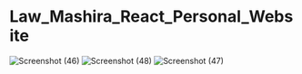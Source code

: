 # Law_Mashira_React_Personal_Website
![Screenshot (46)](https://github.com/LawMashira/Law-Mashira-React-Personal-Website/assets/120568696/44c77247-c264-414f-8c63-2e2b48522757)
![Screenshot (48)](https://github.com/LawMashira/Law-Mashira-React-Personal-Website/assets/120568696/8620453c-d233-45fa-a89f-6da5bb7d4d1b)
![Screenshot (47)](https://github.com/LawMashira/Law-Mashira-React-Personal-Website/assets/120568696/37084ace-9707-4224-87e5-577cb70fe1a3)







